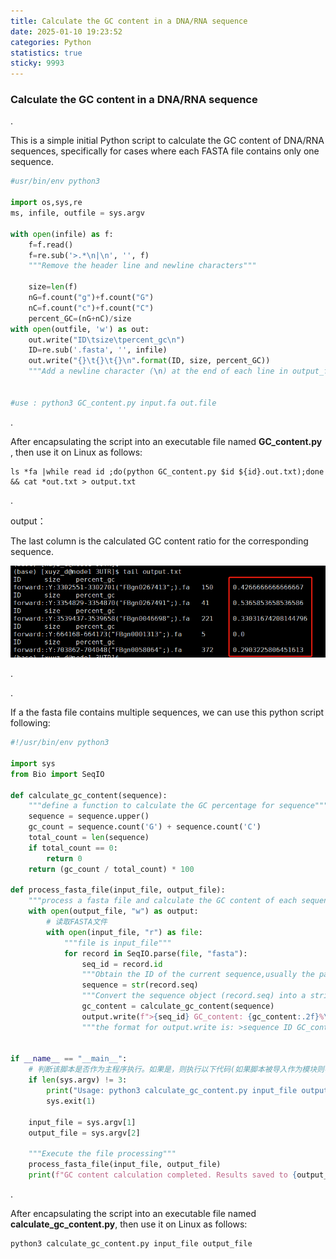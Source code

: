 ```yaml
---
title: Calculate the GC content in a DNA/RNA sequence
date: 2025-01-10 19:23:52
categories: Python
statistics: true
sticky: 9993
---
```




### Calculate the GC content in a DNA/RNA sequence

.

This is a simple initial Python script to calculate the GC content of DNA/RNA sequences, specifically for cases where each FASTA file contains only one sequence.

```python
#usr/bin/env python3

import os,sys,re
ms, infile, outfile = sys.argv

with open(infile) as f:
    f=f.read()  
    f=re.sub('>.*\n|\n', '', f)  
    """Remove the header line and newline characters"""
    
    size=len(f)
    nG=f.count("g")+f.count("G")
    nC=f.count("c")+f.count("C")
    percent_GC=(nG+nC)/size
with open(outfile, 'w') as out:
    out.write("ID\tsize\tpercent_gc\n")
    ID=re.sub('.fasta', '', infile)
    out.write("{}\t{}\t{}\n".format(ID, size, percent_GC))
    """Add a newline character (\n) at the end of each line in output_file"""
   

#use : python3 GC_content.py input.fa out.file 

```

.

After encapsulating the script into an executable file named **GC_content.py** ,  then use it on Linux as follows:

```shell
ls *fa |while read id ;do(python GC_content.py $id ${id}.out.txt);done && cat *out.txt > output.txt
```

.

output：

The last column is the calculated GC content ratio for the corresponding sequence.

![outfile of GC_content](./20250110-to-calculate-the-GC-content-in-a-DNARNA-sequence/outfile%20of%20GC_content.png)

.

.

If a the fasta file contains multiple sequences, we can use this python script following:

```python
#!/usr/bin/env python3

import sys
from Bio import SeqIO

def calculate_gc_content(sequence):
    """define a function to calculate the GC percentage for sequence"""
    sequence = sequence.upper()
    gc_count = sequence.count('G') + sequence.count('C')
    total_count = len(sequence)
    if total_count == 0:
        return 0
    return (gc_count / total_count) * 100

def process_fasta_file(input_file, output_file):
    """process a fasta file and calculate the GC content of each sequence"""
    with open(output_file, "w") as output:
        # 读取FASTA文件
        with open(input_file, "r") as file:
            """file is input_file"""
            for record in SeqIO.parse(file, "fasta"):
                seq_id = record.id
                """Obtain the ID of the current sequence,usually the part following the > in the FASTA file header"""
                sequence = str(record.seq)
                """Convert the sequence object (record.seq) into a string format"""
                gc_content = calculate_gc_content(sequence)
                output.write(f">{seq_id} GC_content: {gc_content:.2f}%\n")
                """the format for output.write is: >sequence ID GC_content: GC content%, where .2f indicates that the GC_content will be rounded to two decimal places"""

                
if __name__ == "__main__":
    # 判断该脚本是否作为主程序执行。如果是，则执行以下代码(如果脚本被导入作为模块则不会执行)
    if len(sys.argv) != 3:
        print("Usage: python3 calculate_gc_content.py input_file output_file")
        sys.exit(1)

    input_file = sys.argv[1]
    output_file = sys.argv[2]

    """Execute the file processing"""
    process_fasta_file(input_file, output_file)
    print(f"GC content calculation completed. Results saved to {output_file}.")

```

.

After encapsulating the script into an executable file named **calculate_gc_content.py**, then use it on Linux as follows:

```shell
python3 calculate_gc_content.py input_file output_file
```



